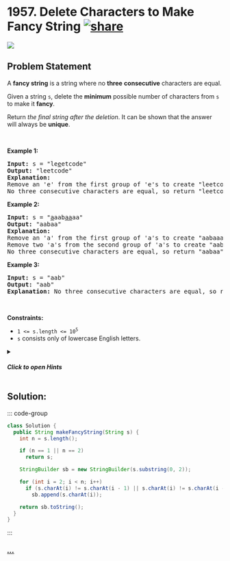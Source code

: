 # 1957. Delete Characters to Make Fancy String [![share]](https://leetcode.com/problems/delete-characters-to-make-fancy-string/)

![][easy]

## Problem Statement

<p>A <strong>fancy string</strong> is a string where no <strong>three</strong> <strong>consecutive</strong> characters are equal.</p>

<p>Given a string <code>s</code>, delete the <strong>minimum</strong> possible number of characters from <code>s</code> to make it <strong>fancy</strong>.</p>

<p>Return <em>the final string after the deletion</em>. It can be shown that the answer will always be <strong>unique</strong>.</p>

<p>&nbsp;</p>
<p><strong class="example">Example 1:</strong></p>

<pre>
<strong>Input:</strong> s = &quot;le<u>e</u>etcode&quot;
<strong>Output:</strong> &quot;leetcode&quot;
<strong>Explanation:</strong>
Remove an &#39;e&#39; from the first group of &#39;e&#39;s to create &quot;leetcode&quot;.
No three consecutive characters are equal, so return &quot;leetcode&quot;.
</pre>

<p><strong class="example">Example 2:</strong></p>

<pre>
<strong>Input:</strong> s = &quot;<u>a</u>aab<u>aa</u>aa&quot;
<strong>Output:</strong> &quot;aabaa&quot;
<strong>Explanation:</strong>
Remove an &#39;a&#39; from the first group of &#39;a&#39;s to create &quot;aabaaaa&quot;.
Remove two &#39;a&#39;s from the second group of &#39;a&#39;s to create &quot;aabaa&quot;.
No three consecutive characters are equal, so return &quot;aabaa&quot;.
</pre>

<p><strong class="example">Example 3:</strong></p>

<pre>
<strong>Input:</strong> s = &quot;aab&quot;
<strong>Output:</strong> &quot;aab&quot;
<strong>Explanation:</strong> No three consecutive characters are equal, so return &quot;aab&quot;.
</pre>

<p>&nbsp;</p>
<p><strong>Constraints:</strong></p>

<ul>
	<li><code>1 &lt;= s.length &lt;= 10<sup>5</sup></code></li>
	<li><code>s</code> consists only of lowercase English letters.</li>
</ul>

<details>
<summary>

#### _Click to open Hints_

</summary>

- What's the optimal way to delete characters if three or more consecutive characters are equal?
- If three or more consecutive characters are equal, keep two of them and delete the rest.

</details>

## Solution:

::: code-group

```java
class Solution {
  public String makeFancyString(String s) {
    int n = s.length();

    if (n == 1 || n == 2)
      return s;

    StringBuilder sb = new StringBuilder(s.substring(0, 2));

    for (int i = 2; i < n; i++)
      if (s.charAt(i) != s.charAt(i - 1) || s.charAt(i) != s.charAt(i - 2))
        sb.append(s.charAt(i));

    return sb.toString();
  }
}
```

:::

### [_..._](#)

```

```

<!----------------------------------{ link }--------------------------------->

[share]: https://graph.org/file/3ea5234dda646b71c574a.png
[easy]: https://img.shields.io/badge/Difficulty-Easy-bright.svg
[medium]: https://img.shields.io/badge/Difficulty-Medium-yellow.svg
[hard]: https://img.shields.io/badge/Difficulty-Hard-red.svg
